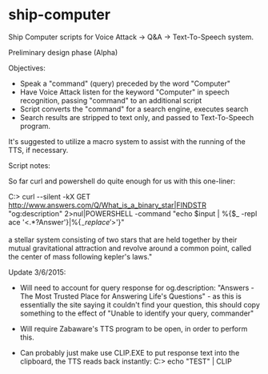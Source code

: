 # ship-computer
Ship Computer scripts for Voice Attack -> Q&amp;A -> Text-To-Speech system.

Preliminary design phase (Alpha)

Objectives:

- Speak a "command" (query) preceded by the word "Computer"
- Have Voice Attack listen for the keyword "Computer" in speech recognition, passing "command" to an additional script
- Script converts the "command" for a search engine, executes search
- Search results are stripped to text only, and passed to Text-To-Speech program.

It's suggested to utilize a macro system to assist with the running of the TTS, if necessary.

Script notes:

So far curl and powershell do quite enough for us with this one-liner:

C:\> curl --silent -kX GET http://www.answers.com/Q/What_is_a_binary_star|FINDSTR "og:description" 2>nul|POWERSHELL -command "echo $input | %{$_ -repl
ace '<.*?Answer'}|%{$_ -replace '>$'}"

 a stellar system consisting of two stars that are held together by their mutual gravitational attraction and revolve around a common point, called the center
of mass following kepler's laws."

Update 3/6/2015:  

- Will need to account for query response for og.description: "Answers - The Most Trusted Place for Answering Life's Questions" - as this is essentially the site saying it couldn't find your question, this should copy something to the effect of "Unable to identify your query, commander"

- Will require Zabaware's TTS program to be open, in order to perform this.

- Can probably just make use CLIP.EXE to put response text into the clipboard, the TTS reads back instantly: C:\> echo "TEST" | CLIP
